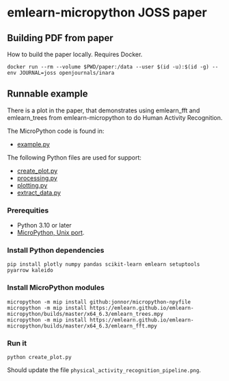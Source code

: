 
# emlearn-micropython JOSS paper

## Building PDF from paper

How to build the paper locally. Requires Docker.

```
docker run --rm --volume $PWD/paper:/data --user $(id -u):$(id -g) --env JOURNAL=joss openjournals/inara
```

## Runnable example

There is a plot in the paper,
that demonstrates using emlearn_fft and emlearn_trees from emlearn-micropython
to do Human Activity Recognition.

The MicroPython code is found in:

- [example.py](example.py)

The following Python files are used for support:

- [create_plot.py](create_plot.py)
- [processing.py](processing.py)
- [plotting.py](plotting.py)
- [extract_data.py](extract_data.py)

### Prerequities

- Python 3.10 or later
- [MicroPython, Unix port](https://github.com/micropython/micropython/tree/master/ports/unix).

### Install Python dependencies

```
pip install plotly numpy pandas scikit-learn emlearn setuptools pyarrow kaleido
```

### Install MicroPython modules

```
micropython -m mip install github:jonnor/micropython-npyfile
micropython -m mip install https://emlearn.github.io/emlearn-micropython/builds/master/x64_6.3/emlearn_trees.mpy
micropython -m mip install https://emlearn.github.io/emlearn-micropython/builds/master/x64_6.3/emlearn_fft.mpy
```

### Run it

```
python create_plot.py
```

Should update the file `physical_activity_recognition_pipeline.png`.
